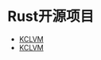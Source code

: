 # Rust开源项目

- [KCLVM](https://awesome-kusion.github.io/rust-code-book/open-source/KCLVM/index.html)
- [KCLVM](open-source/KCLVM/readme.md)
